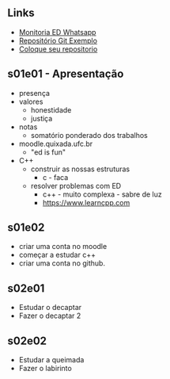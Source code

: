 ## Links
- [Monitoria ED Whatsapp](https://chat.whatsapp.com/7jENvA7CcMjE27zedcAJcK)
- [Repositório Git Exemplo](https://github.com/senapk/exemplo_repositorio_disciplina)
- [Coloque seu repositorio](https://docs.google.com/spreadsheets/d/183SjgFljjI5CpR7VW_t6gIsB4iwprrwAL3hScYRgkI4/edit#gid=0)

## s01e01 - Apresentação
- presença
- valores
    - honestidade
    - justiça
- notas
    - somatório ponderado dos trabalhos
- moodle.quixada.ufc.br
    - "ed is fun"
- C++
    - construir as nossas estruturas
        - c - faca
    - resolver problemas com ED
        - c++ - muito complexa - sabre de luz
        - https://www.learncpp.com

## s01e02
- criar uma conta no moodle
- começar a estudar c++
- criar uma conta no github.

## s02e01
- Estudar o decaptar
- Fazer o decaptar 2

## s02e02
- Estudar a queimada
- Fazer o labirinto
